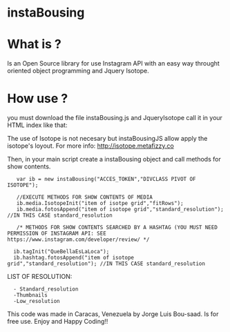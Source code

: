 # instaBousing

# What is ? 

   Is an Open Source library for use Instagram API with an easy way throught oriented object programming and Jquery Isotope.

# How use ?

   you must download the file instaBousing.js and JqueryIsotope call it in your HTML index like that:
   
   <script src="SomeWhereOfYourHD/isotope.js"></script>
   <script src="SomeWhereOfYourHD/instaBousing.js"></script>
   
   The use of Isotope is not necesary but instaBousingJS allow apply the isotope's loyout. For more info: http://isotope.metafizzy.co
   
   
   Then, in your main script create a instaBousing object and call methods for show contents.
   
   
       var ib = new instaBousing("ACCES_TOKEN","DIVCLASS PIVOT OF ISOTOPE");
       
       //EXECUTE METHODS FOR SHOW CONTENTS OF MEDIA
       ib.media.IsotopeInit("item of isotpe grid","fitRows"); 
       ib.media.fotosAppend("item of isotope grid","standard_resolution"); //IN THIS CASE standard_resolution

       /* METHODS FOR SHOW CONTENTS SEARCHED BY A HASHTAG (YOU MUST NEED PERMISSION OF INSTAGRAM API: SEE https://www.instagram.com/developer/review/ */

      ib.tagInit("QueBellaEsLaLoca");
      ib.hashtag.fotosAppend("item of isotope grid","standard_resolution"); //IN THIS CASE standard_resolution
   
   
   
   LIST OF RESOLUTION:
   
      - Standard_resolution
      -Thumbnails
      -Low_resolution
 
This code was made in Caracas, Venezuela by Jorge Luis Bou-saad. Is for free use. Enjoy and Happy Coding!!
